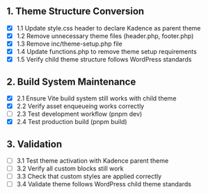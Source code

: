 ## 1. Theme Structure Conversion
- [x] 1.1 Update style.css header to declare Kadence as parent theme
- [x] 1.2 Remove unnecessary theme files (header.php, footer.php)
- [x] 1.3 Remove inc/theme-setup.php file
- [x] 1.4 Update functions.php to remove theme setup requirements
- [x] 1.5 Verify child theme structure follows WordPress standards

## 2. Build System Maintenance
- [x] 2.1 Ensure Vite build system still works with child theme
- [x] 2.2 Verify asset enqueueing works correctly
- [ ] 2.3 Test development workflow (pnpm dev)
- [x] 2.4 Test production build (pnpm build)

## 3. Validation
- [ ] 3.1 Test theme activation with Kadence parent theme
- [ ] 3.2 Verify all custom blocks still work
- [ ] 3.3 Check that custom styles are applied correctly
- [ ] 3.4 Validate theme follows WordPress child theme standards
